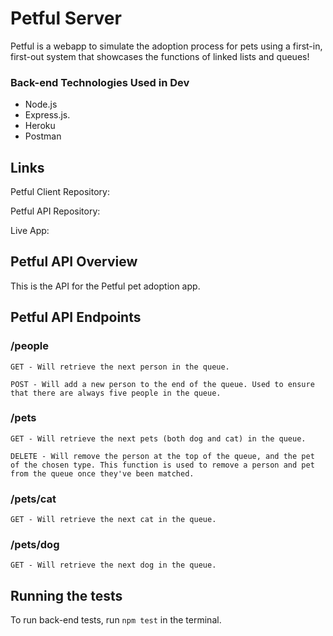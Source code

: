 # Petful Server

Petful is a webapp to simulate the adoption process for pets using a first-in, first-out system that showcases the functions of linked lists and queues!

### Back-end Technologies Used in Dev

- Node.js
- Express.js.
- Heroku
- Postman

## Links

Petful Client Repository:

Petful API Repository:

Live App:

## Petful API Overview

This is the API for the Petful pet adoption app.

## Petful API Endpoints

### /people

```
GET - Will retrieve the next person in the queue.

POST - Will add a new person to the end of the queue. Used to ensure that there are always five people in the queue.
```

### /pets

```
GET - Will retrieve the next pets (both dog and cat) in the queue.

DELETE - Will remove the person at the top of the queue, and the pet of the chosen type. This function is used to remove a person and pet from the queue once they've been matched.
```

### /pets/cat

```
GET - Will retrieve the next cat in the queue.
```

### /pets/dog

```
GET - Will retrieve the next dog in the queue.
```


## Running the tests

To run back-end tests, run `npm test` in the terminal.
